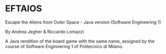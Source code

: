 # EFTAIOS
Escape the Aliens from Outer Space - Java version (Software Engineering 1)

By Andrea Jegher & Riccardo Lomazzi

A Java rendition of the board game with the same name, assigned by the course of Software Enginnering 1 of Politecnico di Milano.
